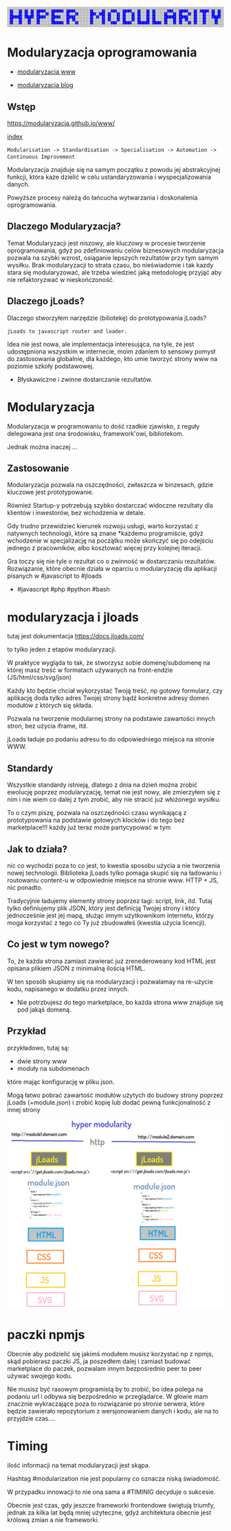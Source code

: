 ![hypermodularity](hyper-modularity-horizon.png)

# Modularyzacja oprogramowania

+ [modularyzacja www](https://www.modularyzacja.pl/)

+ [modularyzacja blog](https://blog.modularyzacja.pl/)

    

## Wstęp
https://modularyzacja.github.io/www/

[index](https://modularyzacja.github.io/www/index.html)

    Modularisation -> Standardisation -> Specialisation -> Automation -> Continuous Improvement

Modularyzacja znajduje się na samym początku z powodu jej abstrakcyjnej funkcji, która każe dzielić w celu ustandaryzowania i wyspecjalizowania danych.

Powyższe procesy należą do łańcucha wytwarzania i doskonalenia oprogramowania.

## Dlaczego Modularyzacja?


Temat Modularyzacji jest niszowy, ale kluczowy w procesie tworzenie oprogramowania, gdyż po zdefiniowaniu celów biznesowych modularyzacja pozwala na szybki wzrost, osiąganie lepszych rezultatów przy tym samym wysiłku.
Brak modularyzacji to strata czasu, bo nieświadomie i tak kazdy stara się modularyzować, ale trzeba wiedzieć jaką metodologię przyjąć aby nie refaktoryzwać w nieskończoność.


## Dlaczego jLoads?

Dlaczego stworzyłem narzędzie (biliotekę) do prototypowania jLoads?

    jLoads to javascript router and loader.

Idea nie jest nowa, ale implementacja interesująca, na tyle, że jest udostępniona wszystkim w internecie, moim zdaniem to sensowy pomysł do zastosowania globalnie, dla każdego, kto umie tworzyć strony www na poziomie szkoły podstawowej.

+ Błyskawiczne i zwinne dostarczanie rezultatów.

# Modularyzacja

Modularyzacja w programowaniu to dość rzadkie zjawisko, z reguły delegowana jest ona środowisku, framework'owi, bibliotekom.

Jednak można inaczej ...

## Zastosowanie

Modularyzacja pozwala na oszczędności, zwłaszcza w binzesach, gdzie kluczowe jest prototypowanie.

Również Startup-y potrzebują szybko dostarczać widoczne rezultaty dla klientów i inwestorów, bez wchodzenia w detale.

Gdy trudno przewidzieć kierunek rozwoju usługi, warto korzystać z natywnych technologii, które są
znane *każdemu programiście, gdyż wchodzenie w specjalizację na początku może skończyć się po odejściu jednego z pracowników, albo kosztować więcej przy kolejnej iteracji.

Gra toczy się nie tyle o rezultat co o zwinność w dostarczaniu rezultatów.
Rozwiązanie, które obecnie działa w oparciu o modularyzację dla aplikacji pisanych w #javascript to #jloads

* #javascript #php #python #bash


# modularyzacja i jloads

tutaj jest dokumentacja https://docs.jloads.com/

to tylko jeden z etapów modularyzacji. 

W praktyce wygląda to tak, że stworzysz sobie domenę/subdomenę na której masz treść w formatach używanych na front-endzie (JS/html/css/svg/json)

Każdy kto będzie chciał wykorzystać Twoją treść, np gotowy formularz, czy aplikację doda tylko adres Twojej strony bądź konkretne adresy domen modułów z których się składa.

Pozwala na tworzenie modularnej strony na podstawie zawartości innych stron, bez użycia iframe, itd.

jLoads ładuje po podaniu adresu to do odpowiedniego miejsca na stronie WWW.

## Standardy

Wszystkie standardy istnieją, dlatego z dnia na dzień można zrobić ewolucję poprzez modularyzację, temat nie jest nowy, ale zmierzyłem się z nim i nie wiem co dalej z tym zrobić, aby nie stracić już włożonego wysiłku.

To o czym piszę, pozwala na oszczędności czasu wynikającą z prototypowania na podstawie gotowych klocków i do tego bez marketplace!!! każdy już teraz może partycypować w tym


## Jak to działa?

nic co wychodzi poza to co jest, to kwestia sposobu użycia a nie tworzenia nowej technologii. Biblioteka jLoads tylko pomaga skupić się na ładowaniu i routowaniu content-u w odpowiednie miejsce na stronie www. HTTP + JS, nic ponadto.

Tradycyjnie ładujemy elementy strony poprzez tagi: script, link, itd. Tutaj tylko definiujemy plik JSON, który jest definicją Twojej strony i który jednocześnie jest jej mapą, służąc innym użytkownikom internetu, którzy moga korzystać z tego co Ty już zbudowałeś (kwestia użycia licencji).

## Co jest w tym nowego?

To, że każda strona zamiast zawierać już zrenederoweany kod HTML jest opisana plikiem JSON z minimalną ilością HTML.

W ten sposób skupiamy się na modularyzacji i pozwalamay na re-użycie kodu, napisanego w dodatku przez innych.

+ Nie potrzbujesz do tego marketplace, bo każda strona www znajduje się pod jakąś domeną. 

## Przykład
przykładowo, tutaj są:
+ dwie strony www
+ moduły na subdomenach
 
które mając konfigurację w pliku json.

Mogą łatwo pobrać zawartość modułów użytych do budowy strony poprzez jLoads (+module.json) i zrobić kopię lub dodać pewną funkcjonalność z innej strony

![hypermodularity-example.png](hypermodularity-example.png)

# paczki npmjs

Obecnie aby podzielić się jakimś modułem musisz korzystać np z npmjs, skąd pobierasz paczki JS, ja poszedłem dalej i zamiast budować marketplace do paczek, pozwalam innym bezpośrednio peer to peer używać swojego kodu.

Nie musisz być rasowym programistą by to zrobić, bo idea polega na podaniu url i odbywa się bezpośrednio w przeglądarce.
W głowie mam znacznie wykraczające poza to rozwiązanie po stronie serwera, które będzie zawierało repozytorium z wersjonowaniem danych i kodu, ale na to przyjdzie czas....

# Timing

ilość informacji na temat modularyzacji jest skąpa.

Hashtag #modularization nie jest popularny co oznacza niską świadomość.

W przypadku innowacji to nie ona sama a #TIMINIG decyduje o sukcesie.

Obecnie jest czas, gdy jeszcze frameworki frontendowe świętują triumfy, jednak za kilka lat będą mniej użyteczne, gdyż architektura obecnie jest królową zmian a nie frameworki.

